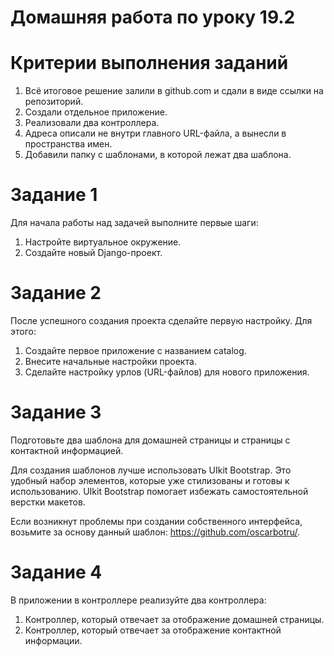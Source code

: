 # Домашняя работа по уроку 19.2

# Критерии выполнения заданий

1) Всё итоговое решение залили в github.com и сдали в виде ссылки на репозиторий.
2) Создали отдельное приложение.
3) Реализовали два контроллера.
4) Адреса описали не внутри главного URL-файла, а вынесли в пространства имен.
5) Добавили папку с шаблонами, в которой лежат два шаблона.

# Задание 1

Для начала работы над задачей выполните первые шаги:

1) Настройте виртуальное окружение.
2) Создайте новый Django-проект.

# Задание 2

После успешного создания проекта сделайте первую настройку. Для этого:

1) Создайте первое приложение с названием catalog.
2) Внесите начальные настройки проекта.
3) Сделайте настройку урлов (URL-файлов) для нового приложения.

# Задание 3

Подготовьте два шаблона для домашней страницы и страницы с контактной информацией.

Для создания шаблонов лучше использовать UIkit Bootstrap. Это удобный набор элементов, которые уже стилизованы и готовы к использованию. UIkit Bootstrap помогает избежать самостоятельной верстки макетов.

Если возникнут проблемы при создании собственного интерфейса, возьмите за основу данный шаблон: https://github.com/oscarbotru/.

# Задание 4

В приложении в контроллере реализуйте два контроллера:

1) Контроллер, который отвечает за отображение домашней страницы.
2) Контроллер, который отвечает за отображение контактной информации.
